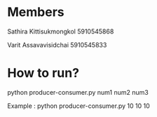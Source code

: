 # Members

Sathira Kittisukmongkol 5910545868

Varit Assavavisidchai 5910545833

# How to run?

python producer-consumer.py num1 num2 num3

Example : python producer-consumer.py 10 10 10
